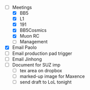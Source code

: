 - [ ] Meetings
  - [x] BB5
  - [x] L1
  - [x] 191
  - [x] BB5Cosmics
  - [x] Muon RC
  - [ ] Management
- [x] Email Paolo
- [ ] Email production pad trigger
- [ ] Email Jinhong
- [ ] Document for SUZ imp
  - [ ] tex area on dropbox
  - [ ] marked-up image for Maxence
  - [ ] send draft to LoL tonight

